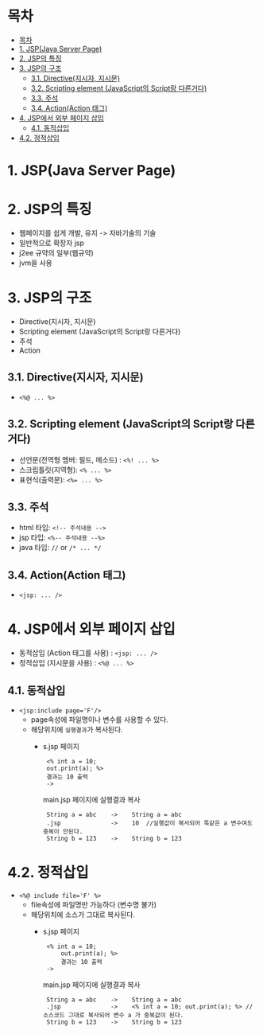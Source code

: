 # 목차

- [목차](#목차)
- [1. JSP(Java Server Page)](#1-jspjava-server-page)
- [2. JSP의 특징](#2-jsp의-특징)
- [3. JSP의 구조](#3-jsp의-구조)
  - [3.1. Directive(지시자, 지시문)](#31-directive지시자-지시문)
  - [3.2. Scripting element (JavaScript의 Script랑 다른거다)](#32-scripting-element-javascript의-script랑-다른거다)
  - [3.3. 주석](#33-주석)
  - [3.4. Action(Action 태그)](#34-actionaction-태그)
- [4. JSP에서 외부 페이지 삽입](#4-jsp에서-외부-페이지-삽입)
  - [4.1. 동적삽입](#41-동적삽입)
- [4.2. 정적삽입](#42-정적삽입)


# 1. JSP(Java Server Page)

# 2. JSP의 특징

- 웹페이지를 쉽게 개발, 유지 -> 자바기술의 기술
- 일반적으로 확장자 jsp
- j2ee 규약의 일부(웹규약)
- jvm을 사용

# 3. JSP의 구조

- Directive(지시자, 지시문)
- Scripting element (JavaScript의 Script랑 다른거다)
- 주석
- Action

## 3.1. Directive(지시자, 지시문) 

- `<%@ ... %>`

## 3.2. Scripting element (JavaScript의 Script랑 다른거다)

- 선언문(전역형 멤버: 필드, 메소드) : `<%! ... %> `
- 스크립틀릿(지역형): `<% ... %>`
- 표현식(출력문): `<%= ... %>`

## 3.3. 주석

- html 타입: `<!-- 주석내용 -->`
- jsp 타입: `<%-- 주석내용 --%>`
- java 타입: `//` or `/* ... */`

## 3.4. Action(Action 태그)

- `<jsp: ... />`

# 4. JSP에서 외부 페이지 삽입

- 동적삽입 (Action 태그를 사용) : `<jsp: ... />`
- 정적삽입 (지시문을 사용) : `<%@ ... %>`

## 4.1. 동적삽입

- `<jsp:include page='F'/>`
  - page속성에 파일명이나 변수를 사용할 수 있다.   
  - 해당위치에 `실행결과`가 복사된다.
     - s.jsp 페이지
     
            <% int a = 10;
            out.print(a); %>
            결과는 10 출력
            -> 
            
       main.jsp 페이지에 실행결과 복사
       
            String a = abc    ->    String a = abc
            .jsp              ->    10  //실행값이 복사되어 똑같은 a 변수여도 중복이 안된다.
            String b = 123    ->    String b = 123

# 4.2. 정적삽입

- `<%@ include file='F' %>`
  - file속성에 파일명만 가능하다 (변수명 불가)
  - 해당위치에 소스가 그대로 복사된다.
     - s.jsp 페이지
     
            <% int a = 10;
                out.print(a); %>
                결과는 10 출력
            -> 
            
       main.jsp 페이지에 실행결과 복사
       
            String a = abc    ->    String a = abc
            .jsp              ->    <% int a = 10; out.print(a); %> //소스코드 그대로 복사되어 변수 a 가 중복값이 된다.
            String b = 123    ->    String b = 123
        
